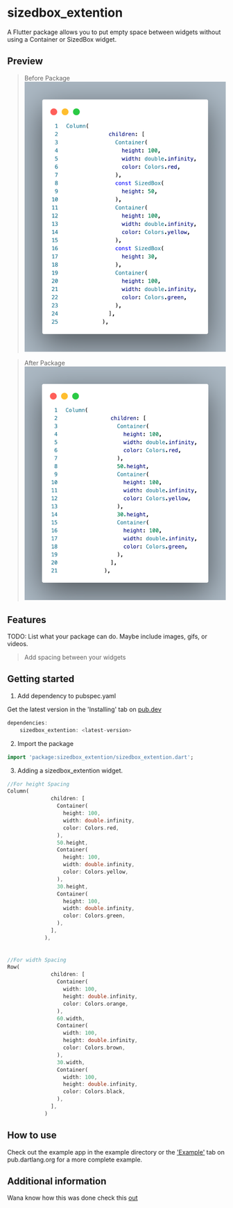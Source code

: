 <!-- 
This README describes the package. If you publish this package to pub.dev,
this README's contents appear on the landing page for your package.

For information about how to write a good package README, see the guide for
[writing package pages](https://dart.dev/guides/libraries/writing-package-pages). 

For general information about developing packages, see the Dart guide for
[creating packages](https://dart.dev/guides/libraries/create-library-packages)
and the Flutter guide for
[developing packages and plugins](https://flutter.dev/developing-packages). 
-->
# sizedbox_extention

A Flutter package allows you to put empty space between widgets without using a Container or SizedBox widget.

## Preview
>Before Package
![Alt text](./images/before_Extention.png?raw=true "Before")

>After Package
![Alt text](./images/afterExtention.png?raw=true "After")


## Features

TODO: List what your package can do. Maybe include images, gifs, or videos.
> Add spacing between your widgets


## Getting started

1. Add dependency to pubspec.yaml

Get the latest version in the 'Installing' tab on [pub.dev](https://pub.dev/packages/sizedbox_extention)
```dart
dependencies:
    sizedbox_extention: <latest-version>
```

2. Import the package

```dart
import 'package:sizedbox_extention/sizedbox_extention.dart';

```

3. Adding a sizedbox_extention widget.
```dart
//For height Spacing 
Column(
              children: [
                Container(
                  height: 100,
                  width: double.infinity,
                  color: Colors.red,
                ),
                50.height,
                Container(
                  height: 100,
                  width: double.infinity,
                  color: Colors.yellow,
                ),
                30.height,
                Container(
                  height: 100,
                  width: double.infinity,
                  color: Colors.green,
                ),
              ],
            ),


//For width Spacing 
Row(
              children: [
                Container(
                  width: 100,
                  height: double.infinity,
                  color: Colors.orange,
                ),
                60.width,
                Container(
                  width: 100,
                  height: double.infinity,
                  color: Colors.brown,
                ),
                30.width,
                Container(
                  width: 100,
                  height: double.infinity,
                  color: Colors.black,
                ),
              ],
            )
```

## How to use 
Check out the example app in the example directory or the ['Example'](https://github.com/oyen-bright/sizedbox_extention/tree/main/example) tab on pub.dartlang.org for a more complete example.

## Additional information

Wana know how this was done check this [out](https://dart.dev/guides/language/extension-methods) 

